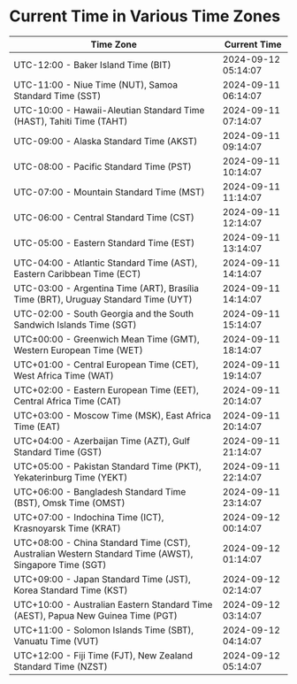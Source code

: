# Current Time in Various Time Zones

| Time Zone | Current Time |
|-----------|--------------|
| UTC-12:00 - Baker Island Time (BIT) | 2024-09-12 05:14:07 |
| UTC-11:00 - Niue Time (NUT), Samoa Standard Time (SST) | 2024-09-11 06:14:07 |
| UTC-10:00 - Hawaii-Aleutian Standard Time (HAST), Tahiti Time (TAHT) | 2024-09-11 07:14:07 |
| UTC-09:00 - Alaska Standard Time (AKST) | 2024-09-11 09:14:07 |
| UTC-08:00 - Pacific Standard Time (PST) | 2024-09-11 10:14:07 |
| UTC-07:00 - Mountain Standard Time (MST) | 2024-09-11 11:14:07 |
| UTC-06:00 - Central Standard Time (CST) | 2024-09-11 12:14:07 |
| UTC-05:00 - Eastern Standard Time (EST) | 2024-09-11 13:14:07 |
| UTC-04:00 - Atlantic Standard Time (AST), Eastern Caribbean Time (ECT) | 2024-09-11 14:14:07 |
| UTC-03:00 - Argentina Time (ART), Brasília Time (BRT), Uruguay Standard Time (UYT) | 2024-09-11 14:14:07 |
| UTC-02:00 - South Georgia and the South Sandwich Islands Time (SGT) | 2024-09-11 15:14:07 |
| UTC±00:00 - Greenwich Mean Time (GMT), Western European Time (WET) | 2024-09-11 18:14:07 |
| UTC+01:00 - Central European Time (CET), West Africa Time (WAT) | 2024-09-11 19:14:07 |
| UTC+02:00 - Eastern European Time (EET), Central Africa Time (CAT) | 2024-09-11 20:14:07 |
| UTC+03:00 - Moscow Time (MSK), East Africa Time (EAT) | 2024-09-11 20:14:07 |
| UTC+04:00 - Azerbaijan Time (AZT), Gulf Standard Time (GST) | 2024-09-11 21:14:07 |
| UTC+05:00 - Pakistan Standard Time (PKT), Yekaterinburg Time (YEKT) | 2024-09-11 22:14:07 |
| UTC+06:00 - Bangladesh Standard Time (BST), Omsk Time (OMST) | 2024-09-11 23:14:07 |
| UTC+07:00 - Indochina Time (ICT), Krasnoyarsk Time (KRAT) | 2024-09-12 00:14:07 |
| UTC+08:00 - China Standard Time (CST), Australian Western Standard Time (AWST), Singapore Time (SGT) | 2024-09-12 01:14:07 |
| UTC+09:00 - Japan Standard Time (JST), Korea Standard Time (KST) | 2024-09-12 02:14:07 |
| UTC+10:00 - Australian Eastern Standard Time (AEST), Papua New Guinea Time (PGT) | 2024-09-12 03:14:07 |
| UTC+11:00 - Solomon Islands Time (SBT), Vanuatu Time (VUT) | 2024-09-12 04:14:07 |
| UTC+12:00 - Fiji Time (FJT), New Zealand Standard Time (NZST) | 2024-09-12 05:14:07 |
